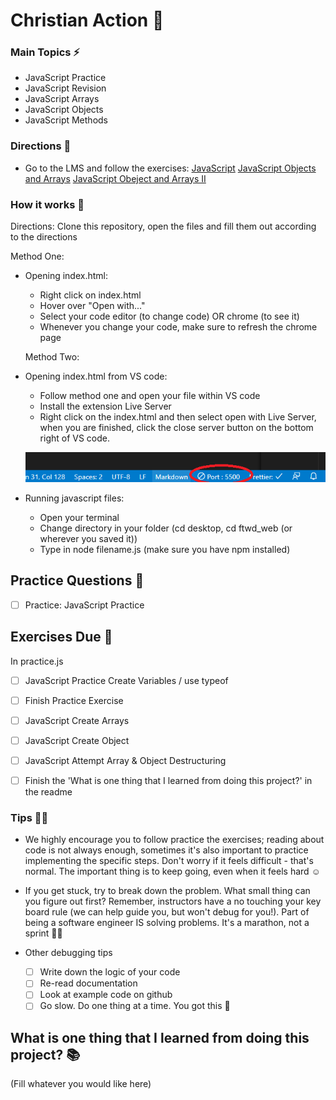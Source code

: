 # Christian Action :rocket:

### Main Topics :zap:

- JavaScript Practice
- JavaScript Revision
- JavaScript Arrays
- JavaScript Objects
- JavaScript Methods

### Directions :flashlight:

- Go to the LMS and follow the exercises:
  [JavaScript](https://learn.xccelerate.co/unit/view/id:6015)
  [JavaScript Objects and Arrays](https://learn.xccelerate.co/unit/view/id:6011)
  [JavaScript Obeject and Arrays II](https://learn.xccelerate.co/unit/view/id:6012)

### How it works :open_book:

Directions: Clone this repository, open the files and fill them out according to the directions

Method One:

- Opening index.html:

  - Right click on index.html
  - Hover over "Open with..."
  - Select your code editor (to change code) OR chrome (to see it)
  - Whenever you change your code, make sure to refresh the chrome page

  Method Two:

- Opening index.html from VS code:

  - Follow method one and open your file within VS code
  - Install the extension Live Server
  - Right click on the index.html and then select open with Live Server, when you are finished, click the close server button on the bottom right of VS code.

  ![Live Server button](assets/Liveserver.png)

* Running javascript files:

  - Open your terminal
  - Change directory in your folder (cd desktop, cd ftwd_web (or wherever you saved it))
  - Type in node filename.js (make sure you have npm installed)
## Practice Questions :telescope:

- [ ] Practice: JavaScript Practice

## Exercises Due :athletic_shoe:

In practice.js
  
- [ ] JavaScript Practice Create Variables / use typeof 
- [ ] Finish Practice Exercise 
- [ ] JavaScript Create Arrays
- [ ] JavaScript Create Object
- [ ] JavaScript Attempt Array & Object Destructuring

- [ ] Finish the 'What is one thing that I learned from doing this project?' in the readme

### Tips :tipping_hand_woman:

- We highly encourage you to follow practice the exercises; reading about code is not always enough, sometimes it's also important to practice implementing the specific steps. Don't worry if it feels difficult - that's normal. The important thing is to keep going, even when it feels hard :relaxed:

- If you get stuck, try to break down the problem. What small thing can you figure out first? Remember, instructors have a no touching your key board rule (we can help guide you, but won't debug for you!). Part of being a software engineer IS solving problems. It's a marathon, not a sprint :running_woman:

- Other debugging tips
  - [ ] Write down the logic of your code
  - [ ] Re-read documentation
  - [ ] Look at example code on github
  - [ ] Go slow. Do one thing at a time. You got this :muscle:

## What is one thing that I learned from doing this project? :books:

(Fill whatever you would like here)
